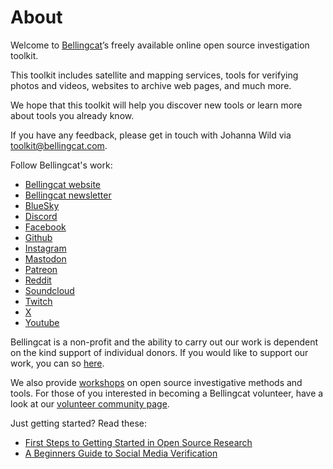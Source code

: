 # About

Welcome to [Bellingcat](https://www.bellingcat.com/)’s freely available online open source investigation toolkit.

This toolkit includes satellite and mapping services, tools for verifying photos and videos, websites to archive web pages, and much more.

We hope that this toolkit will help you discover new tools or learn more about tools you already know.

If you have any feedback, please get in touch with Johanna Wild via [toolkit@bellingcat.com](mailto:toolkit@bellingcat.com).

Follow Bellingcat's work:

* [Bellingcat website](https://www.bellingcat.com/)
* [Bellingcat newsletter](https://bellingcat.us14.list-manage.com/subscribe/post?u=c435f53a5568f7951404c8a38\&id=4be345b082)
* [BlueSky](https://bsky.app/profile/bellingcat.com)
* [Discord](https://discord.com/invite/bellingcat)
* [Facebook](https://www.facebook.com/bellingcat)
* [Github](https://github.com/bellingcat)
* [Instagram](https://www.instagram.com/bellingcatofficial/)
* [Mastodon](https://mstdn.social/@Bellingcat)
* [Patreon](https://www.patreon.com/bellingcat)
* [Reddit](https://www.reddit.com/r/bellingcat/)
* [Soundcloud](https://soundcloud.com/bellingcat)
* [Twitch](https://www.twitch.tv/bellingcat\_live)
* [X](categories/social-media/youtube.md)
* [Youtube](https://www.youtube.com/@bellingcatofficial/videos)

Bellingcat is a non-profit and the ability to carry out our work is dependent on the kind support of individual donors. If you would like to support our work, you can so [here](https://www.bellingcat.com/donate/).

We also provide [workshops](https://www.bellingcat.com/workshops/) on open source investigative methods and tools. For those of you interested in becoming a Bellingcat volunteer, have a look at our [volunteer community page](https://sites.google.com/bellingcat.com/bellingcat-volunteer-community/home).

Just getting started? Read these:

* [First Steps to Getting Started in Open Source Research](https://www.bellingcat.com/resources/2021/11/09/first-steps-to-getting-started-in-open-source-research/)
* [A Beginners Guide to Social Media Verification](https://www.bellingcat.com/resources/2021/11/01/a-beginners-guide-to-social-media-verification/)
